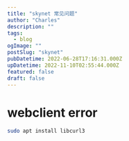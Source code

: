 ```yaml
---
title: "skynet 常见问题"
author: "Charles"
description: ""
tags:
  - blog
ogImage: ""
postSlug: "skynet"
pubDatetime: 2022-06-28T17:16:31.000Z
upDatetime: 2022-11-10T02:55:44.000Z
featured: false
draft: false
---
```


# webclient error

```bash
sudo apt install libcurl3
```
